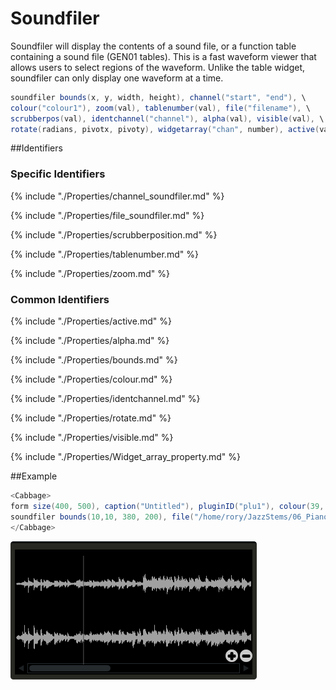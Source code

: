# Soundfiler

Soundfiler will display the contents of a sound file, or a function table containing a sound file (GEN01 tables). This is a fast waveform viewer that allows users to select regions of the waveform. Unlike the table widget, soundfiler can only display one waveform at a time. 


```csharp
soundfiler bounds(x, y, width, height), channel("start", "end"), \
colour("colour1"), zoom(val), tablenumber(val), file("filename"), \
scrubberpos(val), identchannel("channel"), alpha(val), visible(val), \
rotate(radians, pivotx, pivoty), widgetarray("chan", number), active(val)
```
<!--(End of syntax)/-->

##Identifiers

### Specific Identifiers

{% include "./Properties/channel_soundfiler.md"  %}

{% include "./Properties/file_soundfiler.md" %}

{% include "./Properties/scrubberposition.md" %}

{% include "./Properties/tablenumber.md"  %}

{% include "./Properties/zoom.md" %} 

### Common Identifiers

{% include "./Properties/active.md" %}

{% include "./Properties/alpha.md" %}

{% include "./Properties/bounds.md"  %}

{% include "./Properties/colour.md" %}

{% include "./Properties/identchannel.md" %} 

{% include "./Properties/rotate.md" %}

{% include "./Properties/visible.md"  %}

{% include "./Properties/Widget_array_property.md" %} 

<!--(End of identifiers)/-->

##Example

```csharp
<Cabbage>
form size(400, 500), caption("Untitled"), pluginID("plu1"), colour(39, 40, 34)
soundfiler bounds(10,10, 380, 200), file("/home/rory/JazzStems/06_Piano.wav")
</Cabbage>
```
![](../images/soundfilerExample.png)